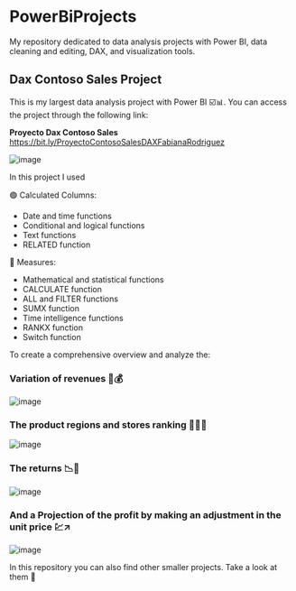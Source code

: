 # PowerBiProjects
My repository dedicated to data analysis projects with Power BI, data cleaning and editing, DAX, and visualization tools.

## Dax Contoso Sales Project

This is my largest data analysis project with Power BI ☑️📊. You can access the project through the following link:



**Proyecto Dax Contoso Sales** https://bit.ly/ProyectoContosoSalesDAXFabianaRodriguez



![image](https://github.com/FabianaRod/PowerBiProjects/assets/155020943/0dfebb15-776b-4b57-9f41-1f170f72e906)



In this project I used

🟢 Calculated Columns:
- Date and time functions
- Conditional and logical functions
- Text functions
- RELATED function

🔵 Measures:
- Mathematical and statistical functions
- CALCULATE function
- ALL and FILTER functions
- SUMX function
- Time intelligence functions
- RANKX function
- Switch function

To create a comprehensive overview and analyze the:

### **Variation of revenues** 💸💰

![image](https://github.com/FabianaRod/PowerBiProjects/assets/155020943/33b8992f-04d2-4347-943e-1e693e590dc7)



### **The product regions and stores ranking** 🥇🥈🥉


![image](https://github.com/FabianaRod/PowerBiProjects/assets/155020943/ab633e39-e8d5-4a31-8eb0-64c90cfd79fe)




### **The returns** 📉🧨


![image](https://github.com/FabianaRod/PowerBiProjects/assets/155020943/70a00b97-9c3f-4bcc-9591-295c95801354)



### And a **Projection** of the profit by making an adjustment in the unit price 💹↗️


![image](https://github.com/FabianaRod/PowerBiProjects/assets/155020943/1be14e1a-c832-411f-8f2b-3f064001b76e)




In this repository you can also find other smaller projects. Take a look at them 👀
